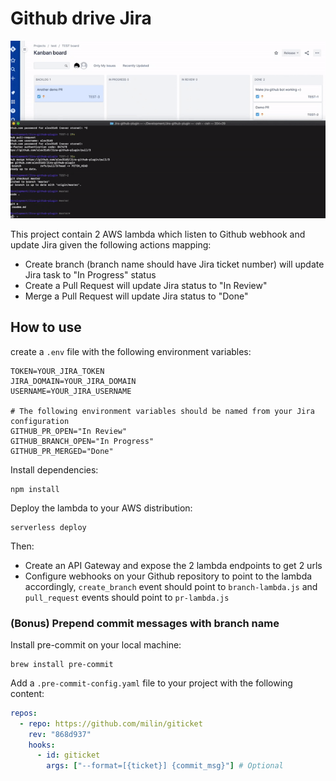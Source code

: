 # Github drive Jira

![example gif](example.gif "example gif")

This project contain 2 AWS lambda which listen to Github webhook and update Jira given the following actions mapping:

- Create branch (branch name should have Jira ticket number) will update Jira task to "In Progress" status
- Create a Pull Request will update Jira status to "In Review"
- Merge a Pull Request will update Jira status to "Done"

## How to use

create a `.env` file with the following environment variables:

```shell
TOKEN=YOUR_JIRA_TOKEN
JIRA_DOMAIN=YOUR_JIRA_DOMAIN
USERNAME=YOUR_JIRA_USERNAME

# The following environment variables should be named from your Jira configuration
GITHUB_PR_OPEN="In Review"
GITHUB_BRANCH_OPEN="In Progress"
GITHUB_PR_MERGED="Done"
```

Install dependencies:

```shell
npm install
```

Deploy the lambda to your AWS distribution:

```
serverless deploy
```

Then:

- Create an API Gateway and expose the 2 lambda endpoints to get 2 urls
- Configure webhooks on your Github repository to point to the lambda accordingly, `create_branch` event should point to `branch-lambda.js` and `pull_request` events should point to `pr-lambda.js`

### (Bonus) Prepend commit messages with branch name

Install pre-commit on your local machine:

```
brew install pre-commit
```

Add a `.pre-commit-config.yaml` file to your project with the following content:

```yaml
repos:
  - repo: https://github.com/milin/giticket
    rev: "868d937"
    hooks:
      - id: giticket
        args: ["--format=[{ticket}] {commit_msg}"] # Optional
```
